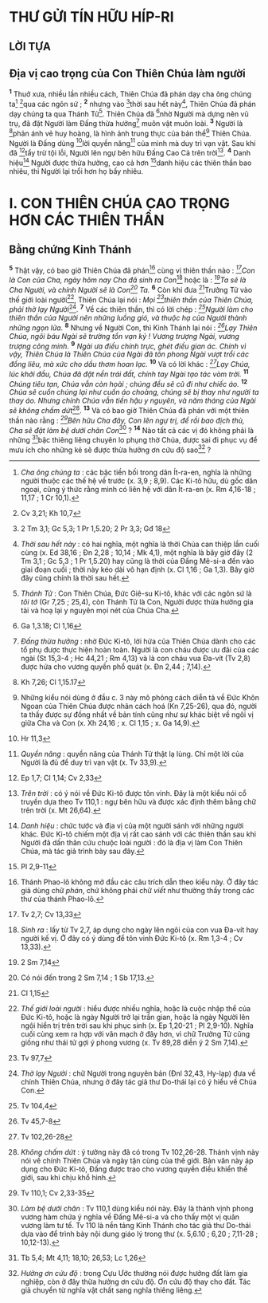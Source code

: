 # THƯ GỬI TÍN HỮU HÍP-RI

## LỜI TỰA

## Địa vị cao trọng của Con Thiên Chúa làm người
<sup><b>1</b></sup> Thuở xưa, nhiều lần nhiều cách, Thiên Chúa đã phán dạy cha ông chúng ta[^1-29ae6911-5c46-43cd-9480-9294bf0e63fd] [^1@-29ae6911-5c46-43cd-9480-9294bf0e63fd]qua các ngôn sứ ; <sup><b>2</b></sup> nhưng vào [^2@-29ae6911-5c46-43cd-9480-9294bf0e63fd]thời sau hết này[^2-29ae6911-5c46-43cd-9480-9294bf0e63fd], Thiên Chúa đã phán dạy chúng ta qua Thánh Tử[^3-29ae6911-5c46-43cd-9480-9294bf0e63fd]. Thiên Chúa đã [^3@-29ae6911-5c46-43cd-9480-9294bf0e63fd]nhờ Người mà dựng nên vũ trụ, đã đặt Người làm Đấng thừa hưởng[^4-29ae6911-5c46-43cd-9480-9294bf0e63fd] muôn vật muôn loài. <sup><b>3</b></sup> Người là [^4@-29ae6911-5c46-43cd-9480-9294bf0e63fd]phản ánh vẻ huy hoàng, là hình ảnh trung thực của bản thể[^5-29ae6911-5c46-43cd-9480-9294bf0e63fd] Thiên Chúa. Người là Đấng dùng [^5@-29ae6911-5c46-43cd-9480-9294bf0e63fd]lời quyền năng[^6-29ae6911-5c46-43cd-9480-9294bf0e63fd] của mình mà duy trì vạn vật. Sau khi đã [^6@-29ae6911-5c46-43cd-9480-9294bf0e63fd]tẩy trừ tội lỗi, Người lên ngự bên hữu Đấng Cao Cả trên trời[^7-29ae6911-5c46-43cd-9480-9294bf0e63fd]. <sup><b>4</b></sup> Danh hiệu[^8-29ae6911-5c46-43cd-9480-9294bf0e63fd] Người được thừa hưởng, cao cả hơn [^7@-29ae6911-5c46-43cd-9480-9294bf0e63fd]danh hiệu các thiên thần bao nhiêu, thì Người lại trổi hơn họ bấy nhiêu.


# I. CON THIÊN CHÚA CAO TRỌNG HƠN CÁC THIÊN THẦN

## Bằng chứng Kinh Thánh
<sup><b>5</b></sup> Thật vậy, có bao giờ Thiên Chúa đã phán[^9-29ae6911-5c46-43cd-9480-9294bf0e63fd] cùng vị thiên thần nào : *[^8@-29ae6911-5c46-43cd-9480-9294bf0e63fd]Con là Con của Cha, ngày hôm nay Cha đã sinh ra Con*[^10-29ae6911-5c46-43cd-9480-9294bf0e63fd] hoặc là : *[^9@-29ae6911-5c46-43cd-9480-9294bf0e63fd]Ta sẽ là Cha Người, và chính Người sẽ là Con[^11-29ae6911-5c46-43cd-9480-9294bf0e63fd] Ta.* <sup><b>6</b></sup> Còn khi đưa [^10@-29ae6911-5c46-43cd-9480-9294bf0e63fd]Trưởng Tử vào thế giới loài người[^12-29ae6911-5c46-43cd-9480-9294bf0e63fd], Thiên Chúa lại nói : *Mọi [^11@-29ae6911-5c46-43cd-9480-9294bf0e63fd]thiên thần của Thiên Chúa, phải thờ lạy Người*[^13-29ae6911-5c46-43cd-9480-9294bf0e63fd]. <sup><b>7</b></sup> Về các thiên thần, thì có lời chép : *[^12@-29ae6911-5c46-43cd-9480-9294bf0e63fd]Người làm cho thiên thần của Người nên những luồng gió, và thuộc hạ của Người thành những ngọn lửa.* <sup><b>8</b></sup> Nhưng về Người Con, thì Kinh Thánh lại nói : *[^13@-29ae6911-5c46-43cd-9480-9294bf0e63fd]Lạy Thiên Chúa, ngôi báu Ngài sẽ trường tồn vạn kỷ ! Vương trượng Ngài, vương trượng công minh.* <sup><b>9</b></sup> *Ngài ưa điều chính trực, ghét điều gian ác. Chính vì vậy, Thiên Chúa là Thiên Chúa của Ngài đã tôn phong Ngài vượt trổi các đồng liêu, mà xức cho dầu thơm hoan lạc.* <sup><b>10</b></sup> Và có lời khác : *[^14@-29ae6911-5c46-43cd-9480-9294bf0e63fd]Lạy Chúa, lúc khởi đầu, Chúa đã đặt nền trái đất, chính tay Ngài tạo tác vòm trời.* <sup><b>11</b></sup> *Chúng tiêu tan, Chúa vẫn còn hoài ; chúng đều sẽ cũ đi như chiếc áo.* <sup><b>12</b></sup> *Chúa sẽ cuốn chúng lại như cuốn áo choàng, chúng sẽ bị thay như người ta thay áo. Nhưng chính Chúa vẫn tiền hậu y nguyên, và năm tháng của Ngài sẽ không chấm dứt*[^14-29ae6911-5c46-43cd-9480-9294bf0e63fd]. <sup><b>13</b></sup> Và có bao giờ Thiên Chúa đã phán với một thiên thần nào rằng : *[^15@-29ae6911-5c46-43cd-9480-9294bf0e63fd]Bên hữu Cha đây, Con lên ngự trị, để rồi bao địch thù, Cha sẽ đặt làm bệ dưới chân Con*[^15-29ae6911-5c46-43cd-9480-9294bf0e63fd] ? <sup><b>14</b></sup> Nào tất cả các vị đó không phải là những [^16@-29ae6911-5c46-43cd-9480-9294bf0e63fd]bậc thiêng liêng chuyên lo phụng thờ Chúa, được sai đi phục vụ để mưu ích cho những kẻ sẽ được thừa hưởng ơn cứu độ sao[^16-29ae6911-5c46-43cd-9480-9294bf0e63fd] ?

[^1-29ae6911-5c46-43cd-9480-9294bf0e63fd]: *Cha ông chúng ta* : các bậc tiền bối trong dân Ít-ra-en, nghĩa là những người thuộc các thế hệ về trước (x. 3,9 ; 8,9). Các Ki-tô hữu, dù gốc dân ngoại, cũng ý thức rằng mình có liên hệ với dân Ít-ra-en (x. Rm 4,16-18 ; 11,17 ; 1 Cr 10,1).
[^2-29ae6911-5c46-43cd-9480-9294bf0e63fd]: *Thời sau hết này* : có hai nghĩa, một nghĩa là thời Chúa can thiệp lần cuối cùng (x. Ed 38,16 ; Đn 2,28 ; 10,14 ; Mk 4,1), một nghĩa là bây giờ đây (2 Tm 3,1 ; Gc 5,3 ; 1 Pr 1,5.20) hay cũng là thời của Đấng Mê-si-a đến vào giai đoạn cuối ; thời này kéo dài vô hạn định (x. Cl 1,16 ; Ga 1,3). Bây giờ đây cũng chính là thời sau hết.
[^3-29ae6911-5c46-43cd-9480-9294bf0e63fd]: *Thánh Tử* : Con Thiên Chúa, Đức Giê-su Ki-tô, khác với các ngôn sứ là *tôi tớ* (Gr 7,25 ; 25,4), còn Thánh Tử là Con, Người được thừa hưởng gia tài và hoạ lại y nguyên mọi nét của Chúa Cha.
[^4-29ae6911-5c46-43cd-9480-9294bf0e63fd]: *Đấng thừa hưởng* : nhờ Đức Ki-tô, lời hứa của Thiên Chúa dành cho các tổ phụ được thực hiện hoàn toàn. Người là con cháu được ưu đãi của các ngài (St 15,3-4 ; Hc 44,21 ; Rm 4,13) và là con cháu vua Đa-vít (Tv 2,8) được hứa cho vương quyền phổ quát (x. Đn 2,44 ; 7,14).
[^5-29ae6911-5c46-43cd-9480-9294bf0e63fd]: Những kiểu nói dùng ở đầu c. 3 này mô phỏng cách diễn tả về Đức Khôn Ngoan của Thiên Chúa được nhân cách hoá (Kn 7,25-26), qua đó, người ta thấy được sự đồng nhất về bản tính cũng như sự khác biệt về ngôi vị giữa Cha và Con (x. Xh 24,16 ; x. Cl 1,15 ; x. Ga 14,9).
[^6-29ae6911-5c46-43cd-9480-9294bf0e63fd]: *Quyền năng* : quyền năng của Thánh Tử thật lạ lùng. Chỉ một lời của Người là đủ để duy trì vạn vật (x. Tv 33,9).
[^7-29ae6911-5c46-43cd-9480-9294bf0e63fd]: *Trên trời* : có ý nói về Đức Ki-tô được tôn vinh. Đây là một kiểu nói cổ truyền dựa theo Tv 110,1 : ngự bên hữu và được xác định thêm bằng chữ trên trời (x. Mt 26,64).
[^8-29ae6911-5c46-43cd-9480-9294bf0e63fd]: *Danh hiệu* : chức tước và địa vị của một người sánh với những người khác. Đức Ki-tô chiếm một địa vị rất cao sánh với các thiên thần sau khi Người đã dấn thân cứu chuộc loài người : đó là địa vị làm Con Thiên Chúa, mà tác giả trình bày sau đây.
[^9-29ae6911-5c46-43cd-9480-9294bf0e63fd]: Thánh Phao-lô không mở đầu các câu trích dẫn theo kiểu này. Ở đây tác giả dùng chữ *phán*, chứ không phải chữ *viết* như thường thấy trong các thư của thánh Phao-lô.
[^10-29ae6911-5c46-43cd-9480-9294bf0e63fd]: *Sinh ra* : lấy từ Tv 2,7, áp dụng cho ngày lên ngôi của con vua Đa-vít hay người kế vị. Ở đây có ý dùng để tôn vinh Đức Ki-tô (x. Rm 1,3-4 ; Cv 13,33).
[^11-29ae6911-5c46-43cd-9480-9294bf0e63fd]: Có nói đến trong 2 Sm 7,14 ; 1 Sb 17,13.
[^12-29ae6911-5c46-43cd-9480-9294bf0e63fd]: *Thế giới loài người* : hiểu được nhiều nghĩa, hoặc là cuộc nhập thể của Đức Ki-tô, hoặc là ngày Người trở lại trần gian, hoặc là ngày Người lên ngôi hiển trị trên trời sau khi phục sinh (x. Ep 1,20-21 ; Pl 2,9-10). Nghĩa cuối cùng xem ra hợp với văn mạch ở đây hơn, vì chữ Trưởng Tử cũng giống như thái tử gợi ý phong vương (x. Tv 89,28 diễn ý 2 Sm 7,14).
[^13-29ae6911-5c46-43cd-9480-9294bf0e63fd]: *Thờ lạy Người* : chữ Người trong nguyên bản (Đnl 32,43, Hy-lạp) đưa về chính Thiên Chúa, nhưng ở đây tác giả thư Do-thái lại có ý hiểu về Chúa Con.
[^14-29ae6911-5c46-43cd-9480-9294bf0e63fd]: *Không chấm dứt* : ý tưởng này đã có trong Tv 102,26-28. Thánh vịnh này nói về chính Thiên Chúa và ngày tận cùng của thế giới. Bản văn này áp dụng cho Đức Ki-tô, Đấng được trao cho vương quyền điều khiển thế giới, sau khi chịu khổ hình.
[^15-29ae6911-5c46-43cd-9480-9294bf0e63fd]: *Làm bệ dưới chân* : Tv 110,1 dùng kiểu nói này. Đây là thánh vịnh phong vương hàm chứa ý nghĩa về Đấng Mê-si-a và cho thấy một vị quân vương làm tư tế. Tv 110 là nền tảng Kinh Thánh cho tác giả thư Do-thái dựa vào để trình bày nội dung giáo lý trong thư (x. 5,6.10 ; 6,20 ; 7,11-28 ; 10,12-13).
[^16-29ae6911-5c46-43cd-9480-9294bf0e63fd]: *Hưởng ơn cứu độ* : trong Cựu Ước thường nói được hưởng đất làm gia nghiệp, còn ở đây thừa hưởng ơn cứu độ. Ơn cứu độ thay cho đất. Tác giả chuyển từ nghĩa vật chất sang nghĩa thiêng liêng.
[^1@-29ae6911-5c46-43cd-9480-9294bf0e63fd]: Cv 3,21; Kh 10,7
[^2@-29ae6911-5c46-43cd-9480-9294bf0e63fd]: 2 Tm 3,1; Gc 5,3; 1 Pr 1,5.20; 2 Pr 3,3; Gđ 18
[^3@-29ae6911-5c46-43cd-9480-9294bf0e63fd]: Ga 1,3.18; Cl 1,16
[^4@-29ae6911-5c46-43cd-9480-9294bf0e63fd]: Kh 7,26; Cl 1,15.17
[^5@-29ae6911-5c46-43cd-9480-9294bf0e63fd]: Hr 11,3
[^6@-29ae6911-5c46-43cd-9480-9294bf0e63fd]: Ep 1,7; Cl 1,14; Cv 2,33
[^7@-29ae6911-5c46-43cd-9480-9294bf0e63fd]: Pl 2,9-11
[^8@-29ae6911-5c46-43cd-9480-9294bf0e63fd]: Tv 2,7; Cv 13,33
[^9@-29ae6911-5c46-43cd-9480-9294bf0e63fd]: 2 Sm 7,14
[^10@-29ae6911-5c46-43cd-9480-9294bf0e63fd]: Cl 1,15
[^11@-29ae6911-5c46-43cd-9480-9294bf0e63fd]: Tv 97,7
[^12@-29ae6911-5c46-43cd-9480-9294bf0e63fd]: Tv 104,4
[^13@-29ae6911-5c46-43cd-9480-9294bf0e63fd]: Tv 45,7-8
[^14@-29ae6911-5c46-43cd-9480-9294bf0e63fd]: Tv 102,26-28
[^15@-29ae6911-5c46-43cd-9480-9294bf0e63fd]: Tv 110,1; Cv 2,33-35
[^16@-29ae6911-5c46-43cd-9480-9294bf0e63fd]: Tb 5,4; Mt 4,11; 18,10; 26,53; Lc 1,26